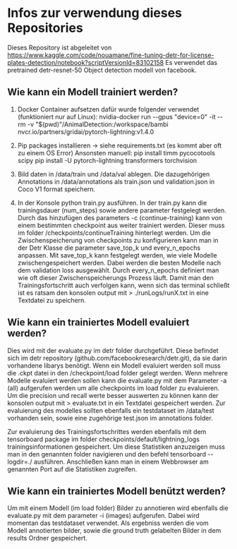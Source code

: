 # Infos zur verwendung dieses Repositories

Dieses Repository ist abgeleitet von https://www.kaggle.com/code/nouamane/fine-tuning-detr-for-license-plates-detection/notebook?scriptVersionId=83102158
Es verwendet das pretrained detr-resnet-50 Object detection modell von facebook.

## Wie kann ein Modell trainiert werden?

1. Docker Container aufsetzen dafür wurde folgender verwendet (funktioniert nur auf Linux):
nvidia-docker run --gpus "device=0" -it --rm -v "$(pwd)"/AnimalDetection:/workspace/bambi nvcr.io/partners/gridai/pytorch-lightning:v1.4.0


2. Pip packages installieren
-> siehe requirements.txt (es kommt aber oft zu einem OS Error)
Ansonsten manuell:
pip install timm pycocotools scipy
pip install -U pytorch-lightning transformers torchvision

3. Bild daten in /data/train und /data/val ablegen. Die dazugehörigen Annotations in /data/annotations als train.json und validation.json in Coco V1 format speichern.

4. In der Konsole python train.py ausführen. In der train.py kann die trainingsdauer (num_steps) sowie andere parameter festgelegt werden. Durch das hinzufügen des parameters -c (continue-training) kann von einem bestimmten checkpoint aus weiter trainiert werden. Dieser muss im folder /checkpoints/continueTraining hinterlegt werden. 
Um die Zwischenspeicherung von checkpoints zu konfigurieren kann man in der Detr Klasse die parameter save_top_k und every_n_epochs anpassen.
Mit save_top_k kann festgelegt werden, wie viele Modelle zwischengespeichert werden. Dabei werden die besten Modelle nach dem validation loss ausgewählt. Durch every_n_epochs definiert man wie oft dieser Zwischenspeicherungs Prozess läuft.
Damit man den Trainingsfortschritt auch verfolgen kann, wenn sich das terminal schließt ist es ratsam den konsolen output mit > ./runLogs/runX.txt in eine Textdatei zu speichern.

## Wie kann ein trainiertes Modell evaluiert werden?
Dies wird mit der evaluate.py im detr folder durchgeführt. Diese befindet sich im detr repository (github.com/facebookresearch/detr.git), da sie darin vorhandene libarys benötigt.
Wenn ein Modell evaluiert werden soll muss die .ckpt datei in den /checkpoint/load folder gelegt werden.
Wenn mehrere Modelle evaluiert werden sollen kann die evaluate.py mit dem Parameter -a (all) aufgerufen werden um alle checkpoints im load folder zu evaluieren.
Um die precision und recall werte besser auswerten zu können kann der konsolen output mit > evaluate.txt in ein Textdatei gespeichert werden.
Zur evaluierung des modelles sollten ebenfalls ein testdataset im /data/test vorhanden sein, sowie eine zugehörige test.json im annotations folder.

Zur evaluierung des Trainingsfortschrittes werden ebenfalls mit dem tensorboard package im folder checkpoints/default/lightning_logs trainingsinformationen gespeichert. Um diese Statistiken anzuzeigen muss man in den genannten folder navigieren und den befehl tensorboard --logdir=./ ausführen. Anschließen kann man in einem Webbrowser am genannten Port auf die Statistiken zugreifen.

## Wie kann ein trainiertes Modell benützt werden?
Um mit einem Modell (im load folder) Bilder zu annotieren wird ebenfalls die evaluate.py mit dem parameter -i (images) aufgerufen. Dabei wird momentan das testdataset verwendet. Als ergebniss werden die vom Modell annotierten bilder, sowie die ground truth gelabelten Bilder in dem results Ordner gespeichert.




